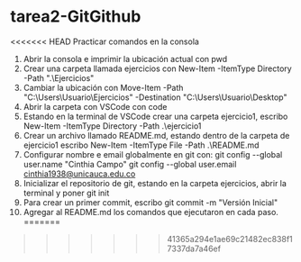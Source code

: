 # tarea2-GitGithub
<<<<<<< HEAD
Practicar comandos en la consola
1. Abrir la consola e imprimir la ubicación actual con pwd 
2. Crear una carpeta llamada ejercicios con New-Item -ItemType Directory -Path ".\Ejercicios"
3. Cambiar la ubicación con Move-Item -Path "C:\Users\Usuario\Ejercicios" -Destination "C:\Users\Usuario\Desktop"
4. Abrir la carpeta con VSCode con code
5. Estando en la terminal de VSCode crear una carpeta ejercicio1, escribo New-Item -ItemType Directory -Path .\ejercicio1 
6. Crear un archivo llamado README.md, estando dentro de la carpeta de ejercicio1 escribo New-Item -ItemType File -Path .\README.md
7. Configurar nombre e email globalmente en git con: 
    git config --global user.name "Cinthia Campo"
    git config --global user.email cinthia1938@unicauca.edu.co
8. Inicializar el repositorio de git, estando en la carpeta ejercicios, abrir la terminal y poner git init
9. Para crear un primer commit, escribo git commit -m "Versión Inicial"
10. Agregar al README.md los comandos que ejecutaron en cada paso.
=======



>>>>>>> 41365a294e1ae69c21482ec838f17337da7a46ef
